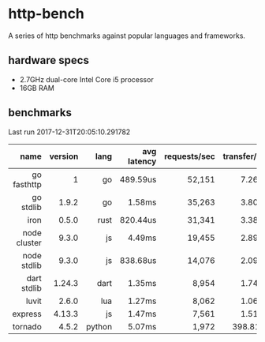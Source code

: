 http-bench
==========

A series of http benchmarks against popular languages and frameworks.
  
hardware specs
--------------
* 2.7GHz dual-core Intel Core i5 processor
* 16GB RAM

benchmarks
----------
Last run 2017-12-31T20:05:10.291782
  
  name | version | lang | avg latency | requests/sec | transfer/sec
------: | ------: | ------: | ------: | ------: | ------:
go fasthttp | 1 | go | 489.59us | 52,151 | 7.26MB
go stdlib | 1.9.2 | go | 1.58ms | 35,263 | 3.80MB
iron | 0.5.0 | rust | 820.44us | 31,341 | 3.38MB
node cluster | 9.3.0 | js | 4.49ms | 19,455 | 2.89MB
node stdlib | 9.3.0 | js | 838.68us | 14,076 | 2.09MB
dart stdlib | 1.24.3 | dart | 1.35ms | 8,954 | 1.74MB
luvit | 2.6.0 | lua | 1.27ms | 8,062 | 1.06MB
express | 4.13.3 | js | 1.47ms | 7,561 | 1.51MB
tornado | 4.5.2 | python | 5.07ms | 1,972 | 398.81KB
